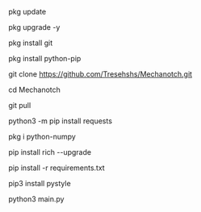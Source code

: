 pkg update

pkg upgrade -y

pkg install git

pkg install python-pip

git clone https://github.com/Tresehshs/Mechanotch.git

cd Mechanotch

git pull

python3 -m pip install requests

pkg i python-numpy

pip install rich --upgrade

pip install -r requirements.txt

pip3 install pystyle

python3 main.py
